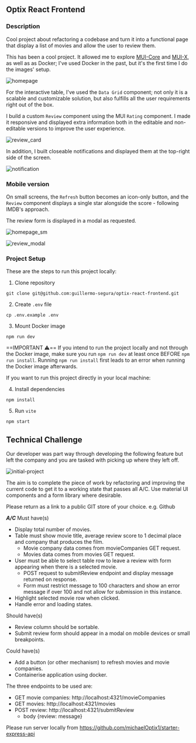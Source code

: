 ## Optix React Frontend

### Description

Cool project about refactoring a codebase and turn it into a functional page that display a list of movies and allow the user to review them.

This has been a cool project. It allowed me to explore [MUI-Core](https://mui.com/material-ui/all-components/) and [MUI-X](https://mui.com/x/introduction/), as well as as Docker; I've used Docker in the past, but it's the first time I do the images' setup.

![homepage](https://github.com/guillermo-segura/optix-react-frontend/blob/main/assets/homepage.png?raw=true)

For the interactive table, I've used the `Data Grid` component; not only it is a scalable and customizable solution, but also fulfills all the user requirements right out of the box.

I build a custom `Review` component using the MUI `Rating` component. I made it responsive and displayed extra information both in the editable and non-editable versions to improve the user experience.

![review_card](https://github.com/guillermo-segura/optix-react-frontend/blob/main/assets/review_card.png?raw=true)

In addition, I built closeable notifications and displayed them at the top-right side of the screen.

![notification](https://github.com/guillermo-segura/optix-react-frontend/blob/main/assets/notification.png?raw=true)

### Mobile version

On small screens, the `Refresh` button becomes an icon-only button, and the `Review` component displays a single star alongside the score - following IMDB's approach.

The review form is displayed in a modal as requested.

![homepage_sm](https://github.com/guillermo-segura/optix-react-frontend/blob/main/assets/homepage_sm.png?raw=true)

![review_modal](https://github.com/guillermo-segura/optix-react-frontend/blob/main/assets/review_modal.png?raw=true)

### Project Setup

These are the steps to run this project locally:

1. Clone repository

```
git clone git@github.com:guillermo-segura/optix-react-frontend.git
```

2. Create `.env` file

```
cp .env.example .env
```

3. Mount Docker image

```
npm run dev
```

==IMPORTANT ⚠️==  If you intend to run the project locally and not through the Docker image, make sure you run `npm run dev` at least once BEFORE `npm run install`. Running `npm run install` first leads to an error when running the Docker image afterwards.

If you want to run this project directly in your local machine:

4. Install dependencies

```
npm install
```

5. Run `vite`

```
npm start
```

## Technical Challenge

Our developer was part way through developing the following feature but left the company and you are tasked with picking up where they left off.

![initial-project](https://github.com/guillermo-segura/optix-react-frontend/blob/main/assets/initial_project.png?raw=true)

The aim is to complete the piece of work by refactoring and improving the current code to get it to a working state that passes all A/C. Use material UI components and a form library where desirable.

Please return as a link to a public GIT store of your choice. e.g. Github

***A/C***
Must have(s)
* Display total number of movies.
* Table must show movie title, average review score to 1 decimal place and company that produces the film.
    * Movie company data comes from movieCompanies GET request.
    * Movies data comes from movies GET request.
* User must be able to select table row to leave a review with form appearing when there is a selected movie.
    * POST request to submitReview endpoint and display message returned on response.
    * Form must restrict message to 100 characters and show an error message if over 100 and not allow for submission in this instance.
* Highlight selected movie row when clicked.
* Handle error and loading states.

Should have(s)
* Review column should be sortable.
* Submit review form should appear in a modal on mobile devices or small breakpoints.

Could have(s)
* Add a button (or other mechanism) to refresh movies and movie companies.
* Containerise application using docker.


The three endpoints to be used are:
* GET movie companies: http://localhost:4321/movieCompanies
* GET movies: http://localhost:4321/movies
* POST review: http://localhost:4321/submitReview
    * body {review: message}

Please run server locally from https://github.com/michaelOptix1/starter-express-api
